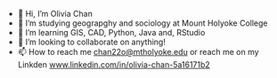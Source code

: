 - 👋 Hi, I’m Olivia Chan 
- 👀 I’m studying geograpghy and sociology at Mount Holyoke College
- 🌱 I’m learning GIS, CAD, Python, Java and, RStudio
- 💞️ I’m looking to collaborate on anything!
- 📫 How to reach me chan22o@mtholyoke.edu or reach me on my Linkden www.linkedin.com/in/olivia-chan-5a16171b2

<!---
OliviaChan00/OliviaChan00 is a ✨ special ✨ repository because its `README.md` (this file) appears on your GitHub profile.
You can click the Preview link to take a look at your changes.
--->
